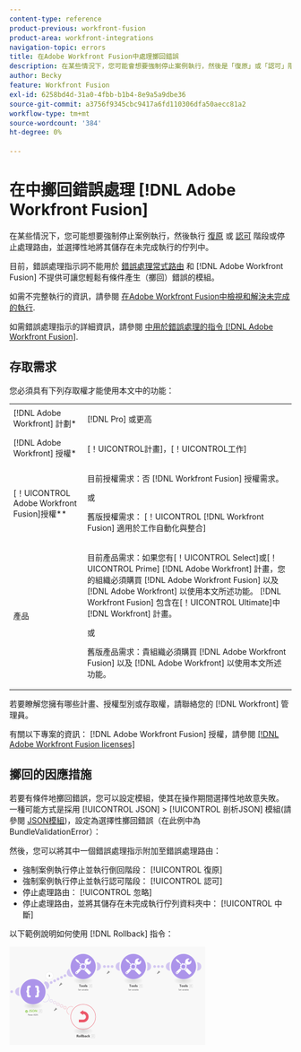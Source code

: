 ```yaml
---
content-type: reference
product-previous: workfront-fusion
product-area: workfront-integrations
navigation-topic: errors
title: 在Adobe Workfront Fusion中處理擲回錯誤
description: 在某些情況下，您可能會想要強制停止案例執行，然後是「復原」或「認可」階段，或停止處理路由，並選擇性地將其儲存在「檢視」佇列中，並解決Adobe Workfront Fusion中的不完整執行。
author: Becky
feature: Workfront Fusion
exl-id: 6258bd4d-31a0-4fbb-b1b4-8e9a5a9dbe36
source-git-commit: a3756f9345cbc9417a6fd110306dfa50aecc81a2
workflow-type: tm+mt
source-wordcount: '384'
ht-degree: 0%

---
```


# 在中擲回錯誤處理 [!DNL Adobe Workfront Fusion]

在某些情況下，您可能想要強制停止案例執行，然後執行 [復原](../../workfront-fusion/scenarios/scenario-execution-cycles-phases.md#rollback) 或 [認可](../../workfront-fusion/scenarios/scenario-execution-cycles-phases.md#commit) 階段或停止處理路由，並選擇性地將其儲存在未完成執行的佇列中。

目前，錯誤處理指示詞不能用於 [錯誤處理常式路由](../../workfront-fusion/errors/error-handling.md#error) 和 [!DNL Adobe Workfront Fusion] 不提供可讓您輕鬆有條件產生（擲回）錯誤的模組。

如需不完整執行的資訊，請參閱 [在Adobe Workfront Fusion中檢視和解決未完成的執行](../../workfront-fusion/scenarios/view-and-resolve-incomplete-executions.md).

如需錯誤處理指示的詳細資訊，請參閱 [中用於錯誤處理的指令 [!DNL Adobe Workfront Fusion]](../../workfront-fusion/errors/directives-for-error-handling.md).

## 存取需求

您必須具有下列存取權才能使用本文中的功能：

<table style="table-layout:auto">
 <col> 
 <col> 
 <tbody> 
  <tr> 
   <td role="rowheader">[!DNL Adobe Workfront] 計劃*</td> 
   <td> <p>[!DNL Pro] 或更高</p> </td> 
  </tr> 
  <tr data-mc-conditions=""> 
   <td role="rowheader">[!DNL Adobe Workfront] 授權*</td> 
   <td> <p>[！UICONTROL計畫]，[！UICONTROL工作]</p> </td> 
  </tr> 
  <tr> 
   <td role="rowheader">[！UICONTROL Adobe Workfront Fusion]授權**</td> 
   <td>
   <p>目前授權需求：否 [!DNL Workfront Fusion] 授權需求。</p>
   <p>或</p>
   <p>舊版授權需求： [！UICONTROL [!DNL Workfront Fusion] 適用於工作自動化與整合] </p>
   </td> 
  </tr> 
  <tr> 
   <td role="rowheader">產品</td> 
   <td>
   <p>目前產品需求：如果您有[！UICONTROL Select]或[！UICONTROL Prime] [!DNL Adobe Workfront] 計畫，您的組織必須購買 [!DNL Adobe Workfront Fusion] 以及 [!DNL Adobe Workfront] 以使用本文所述功能。 [!DNL Workfront Fusion] 包含在[！UICONTROL Ultimate]中 [!DNL Workfront] 計畫。</p>
   <p>或</p>
   <p>舊版產品需求：貴組織必須購買 [!DNL Adobe Workfront Fusion] 以及 [!DNL Adobe Workfront] 以使用本文所述功能。</p>
   </td> 
  </tr> 
 </tbody> 
</table>

若要瞭解您擁有哪些計畫、授權型別或存取權，請聯絡您的 [!DNL Workfront] 管理員。

有關以下專案的資訊： [!DNL Adobe Workfront Fusion] 授權，請參閱 [[!DNL Adobe Workfront Fusion licenses]](../../workfront-fusion/get-started/license-automation-vs-integration.md)

## 擲回的因應措施

若要有條件地擲回錯誤，您可以設定模組，使其在操作期間選擇性地故意失敗。 一種可能方式是採用 [!UICONTROL JSON] > [!UICONTROL 剖析JSON] 模組(請參閱 [JSON模組](../../workfront-fusion/apps-and-their-modules/json-modules.md))，設定為選擇性擲回錯誤（在此例中為BundleValidationError）：

然後，您可以將其中一個錯誤處理指示附加至錯誤處理路由：

* 強制案例執行停止並執行倒回階段： [!UICONTROL 復原]
* 強制案例執行停止並執行認可階段： [!UICONTROL 認可]
* 停止處理路由： [!UICONTROL 忽略]
* 停止處理路由，並將其儲存在未完成執行佇列資料夾中： [!UICONTROL 中斷]

以下範例說明如何使用 [!DNL Rollback] 指令：

![](assets/rollback-directive-350x175.png)
